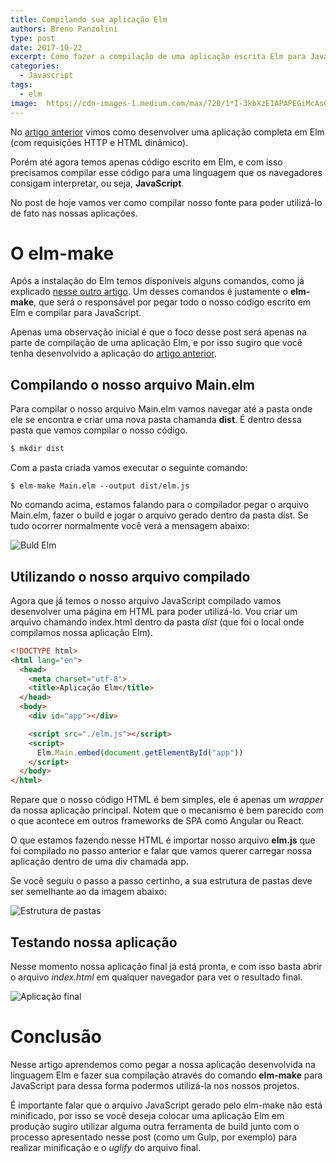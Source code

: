 ```yaml
---
title: Compilando sua aplicação Elm
authors: Breno Panzolini
type: post
date: 2017-10-22
excerpt: Como fazer a compilação de uma aplicação escrita Elm para JavaScript e assim poder utilizar no browser.
categories:
  - Javascript
tags:
  - elm
image:  https://cdn-images-1.medium.com/max/720/1*I-3kbXzEIAPAPEGiMcAs0A.png
---
```


No [artigo anterior](https://tableless.com.br/primeiro-app-elm) vimos como desenvolver uma aplicação completa em Elm (com requisições HTTP e HTML dinâmico). 

Porém até agora temos apenas código escrito em Elm, e com isso precisamos compilar esse código para uma linguagem que os navegadores consigam interpretar, ou seja, **JavaScript**.

No post de hoje vamos ver como compilar nosso fonte para poder utilizá-lo de fato nas nossas aplicações.

# O elm-make

Após a instalação do Elm temos disponíveis alguns comandos, como já explicado [nesse outro artigo](https://tableless.com.br/elm-hello-world/). Um desses comandos é justamente o **elm-make**, que será o responsável por pegar todo o nosso código escrito em Elm e compilar para JavaScript.

Apenas uma observação inicial é que o foco desse post será apenas na parte de compilação de uma aplicação Elm, e por isso sugiro que você tenha desenvolvido a aplicação do [artigo anterior](https://tableless.com.br/primeiro-app-elm).

## Compilando o nosso arquivo Main.elm

Para compilar o nosso arquivo Main.elm vamos navegar até a pasta onde ele se encontra e criar uma nova pasta chamanda **dist**. É dentro dessa pasta que vamos compilar o nosso código.

```sh
$ mkdir dist
```

Com a pasta criada vamos executar o seguinte comando:

```
$ elm-make Main.elm --output dist/elm.js
```

No comando acima, estamos falando para o compilador pegar o arquivo Main.elm, fazer o build e jogar o arquivo gerado dentro da pasta dist. Se tudo ocorrer normalmente você verá a mensagem abaixo:

![Buld Elm](https://i.imgur.com/5skH9yr.png)

## Utilizando o nosso arquivo compilado

Agora que já temos o nosso arquivo JavaScript compilado vamos desenvolver uma página em HTML para poder utilizá-lo. Vou criar um arquivo chamando index.html dentro da pasta *dist* (que foi o local onde compilamos nossa aplicação Elm).

```html
<!DOCTYPE html>
<html lang="en">
  <head>
    <meta charset="utf-8">
    <title>Aplicação Elm</title>
  </head>
  <body>
    <div id="app"></div>

    <script src="./elm.js"></script>
    <script>
      Elm.Main.embed(document.getElementById("app"))
    </script>
  </body>
</html>
```

Repare que o nosso código HTML é bem simples, ele é apenas um *wrapper* da nossa aplicação principal. Notem que o mecanismo é bem parecido com o que acontece em outros frameworks de SPA como Angular ou React.

O que estamos fazendo nesse HTML é importar nosso arquivo **elm.js** que foi compilado no passo anterior e falar que vamos querer carregar nossa aplicação dentro de uma div chamada app.

Se você seguiu o passo a passo certinho, a sua estrutura de pastas deve ser semelhante ao da imagem abaixo:

![Estrutura de pastas](https://i.imgur.com/XozyDRa.png)

## Testando nossa aplicação

Nesse momento nossa aplicação final já está pronta, e com isso basta abrir o arquivo *index.html* em qualquer navegador para ver o resultado final.

![Aplicação final](https://i.imgur.com/DPKNEWJ.png)

# Conclusão

Nesse artigo aprendemos como pegar a nossa aplicação desenvolvida na linguagem Elm e fazer sua compilação através do comando **elm-make** para JavaScript para dessa forma podermos utilizá-la nos nossos projetos.

É importante falar que o arquivo JavaScript gerado pelo elm-make não está minificado, por isso se você deseja colocar uma aplicação Elm em produção sugiro utilizar alguma outra ferramenta de build junto com o processo apresentado nesse post (como um Gulp, por exemplo) para realizar minificação e o *uglify* do arquivo final.
